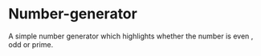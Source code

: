 # Number-generator
A simple number generator which highlights whether the number is even , odd or prime.
